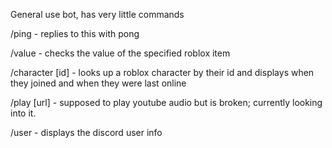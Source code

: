 General use bot, has very little commands

/ping - replies to this with pong

/value - checks the value of the specified roblox item

/character [id] - looks up a roblox character by their id and displays when they joined and when they were last online

/play [url] - supposed to play youtube audio but is broken; currently looking into it.

/user - displays the discord user info
